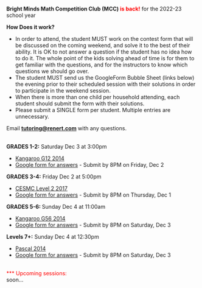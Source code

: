 <b>Bright Minds Math Competition Club (MCC) <font color="red">is back!</font></b> for the 2022-23 school year 

<b>How Does it work?</b> <br>
 *	In order to attend, the student MUST work on the contest form that will be discussed on the coming weekend, and solve it to the best of their ability. It is OK to not answer a question if the student has no idea how to do it. The whole point of the kids solving ahead of time is for them to get familiar with the questions, and for the instructors to know which questions we should go over.
 *	The student MUST send us the GoogleForm Bubble Sheet (links below) the evening prior to their scheduled session with their solutions in order to participate in the weekend session.
 *	When there is more than one child per household attending, each student should submit the form with their solutions.
 *	Please submit a SINGLE form per student. Multiple entries are unnecessary.

Email <b>tutoring@renert.com</b> with any questions.
<br><br>

<b>GRADES 1-2:</b>
Saturday Dec 3 at 3:00pm
 * <a href="https://drive.google.com/file/d/1C8V-EkxazqdHfsB7spa8OAe5jW2XAwsx/view">Kangaroo G12 2014</a> 
  * <a href="https://docs.google.com/forms/d/e/1FAIpQLSe6-k5PQTi9d3aq0p7CtonplkQ0kAPHTjNufdWgO7i57O7CmQ/viewform">Google form for answers</a> - Submit by 8PM on Friday, Dec 2

 <b>GRADES 3-4:</b> 
  Friday Dec 2 at 5:00pm
  * <a href="https://drive.google.com/file/d/11DQGej28bgz14bpXZeNxVaYZd6VkF_E0/view">CESMC Level 2 2017</a> 
  * <a href="https://docs.google.com/forms/d/e/1FAIpQLSe08QZaaSmCXcXzzOSAJgxssODGOnMZDzzFyZFlWadCyc4ABA/viewform">Google form for answers</a> - Submit by 8PM on Thursday, Dec 1 

<b>GRADES 5-6: </b>
  Sunday Dec 4 at 11:00am
  * <a href="https://drive.google.com/file/d/19MYqbfr_CjexD1RrqgniCiuLpckd7xe2/view">Kangaroo G56 2014 </a> 
  * <a href="https://docs.google.com/forms/d/e/1FAIpQLSfy0PhOyd8jzcr_AobXRiHufqNl73XtadS7M7pMUypstEoTfA/viewform">Google form for answers</a> - Submit by 8PM on Saturday, Dec 3
 
<b>Levels 7+:</b> 
  Sunday Dec 4 at 12:30pm 
  * <a href="https://drive.google.com/file/d/1POFeZsmQFf6YjUlMHOdW74bhAnO2RX6m/view">Pascal 2014</a>
  * <a href="https://docs.google.com/forms/d/e/1FAIpQLSdr10IiHui39hRzeoyXH0UgRqmK8yfWa1GflW1UhZnXecpEGA/viewform">Google form for answers</a> - Submit by 8PM on Saturday, Dec 3


<!--
<b>GRADES 1-2:</b>
Thursday Nov 3 at 6:30pm
 * <a href="https://drive.google.com/file/d/1cgpLYAGWmzorevnEf8a13Bc6PQArAe2K/view">Kangaroo G12 2012</a> 
  * <a href="https://docs.google.com/forms/d/e/1FAIpQLSdBeuLFlJrDpnMzMJEzrUgEG2WBpINNx4S4sP5hJYxElS5dxQ/viewform?usp=share_link">Google form for answers</a> - Submit by 8PM on Wednesday, Nov 2

 <b>GRADES 3-4:</b> 
  Friday Nov 4 at 5:00pm
  * <a href="https://drive.google.com/file/d/1R4mgLPpIn099Znxz7Hyzq5GuGB3TBBVP/view">Kangaroo G34 2013</a> 
  * <a href="https://docs.google.com/forms/d/e/1FAIpQLSdNXus22Ug6GwxgaU_VUF6UGSHkoXvucAZ_nTbDJX3ekNSJ6Q/viewform">Google form for answers</a> - Submit by 8PM on Thursday, Nov 3 

<b>GRADES 5-6: </b>
  Sunday Nov 5 at 11:00am
  * <a href="https://drive.google.com/file/d/17rzLcPX91g6oQFlZkvYPWZeD9BI_7otf/view">Kangaroo G56 2013</a> 
  * <a href="https://docs.google.com/forms/d/e/1FAIpQLSd0SOmkIsU3Q3dYKs-2N-1WqWd99rVfBxa5Hk4CMSeLm9FnXw/viewform">Google form for answers</a> - Submit by 8PM on Saturday, Nov 4
 
<b>Levels 7+:</b> 
  Sunday Nov 5 at 12:30pm 
  * <a href="https://drive.google.com/file/d/1Q5I8XY1zhQAZ1540LyF9DbG0mPWfX8PK/view">Pascal 2011</a>
  * <a href="https://docs.google.com/forms/d/e/1FAIpQLSdUYxdiUKdoEn8d9kJrjmDcDiiodzOFcOrgQjWM_RfP_iC-Lw/viewform">Google form for answers</a> - Submit by 8PM on Saturday, Nov 4
-->

<br>
<font color="red">*** Upcoming sessions: <br></font>soon...

